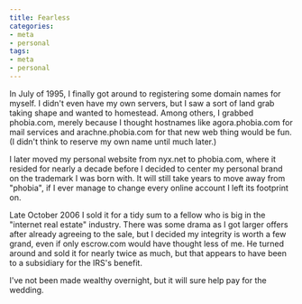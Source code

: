 ```yaml
---
title: Fearless
categories:
- meta
- personal
tags:
- meta
- personal
---
```


In July of 1995, I finally got around to registering some domain names for myself.  I didn't even have my own servers, but I saw a sort of land grab taking shape and wanted to homestead.  Among others, I grabbed phobia.com, merely because I thought hostnames like agora.phobia.com for mail services and arachne.phobia.com for that new web thing would be fun.  (I didn't think to reserve my own name until much later.)

I later moved my personal website from nyx.net to phobia.com, where it resided for nearly a decade before I decided to center my personal brand on the trademark I was born with.  It will still take years to move away from "phobia", if I ever manage to change every online account I left its footprint on.

Late October 2006 I sold it for a tidy sum to a fellow who is big in the "internet real estate" industry.  There was some drama as I got larger offers after already agreeing to the sale, but I decided my integrity is worth a few grand, even if only escrow.com would have thought less of me.  He turned around and sold it for nearly twice as much, but that appears to have been to a subsidiary for the IRS's benefit.

I've not been made wealthy overnight, but it will sure help pay for the wedding.
